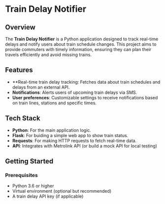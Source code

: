 # Train Delay Notifier

## Overview

The **Train Delay Notifier** is a Python application designed to track real-time delays and notify users about train schedule changes. This project aims to provide commuters with timely 
information, ensuring they can plan their travels efficiently and avoid missing trains. 

## Features

- **Real-time train delay tracking: Fetches data about train schedules and delays from an external API.
- **Notifications**: Alerts users of upcoming train delays via SMS.
- **User preferences**: Customizable settings to receive notifications based on train lines, stations and specific times. 

## Tech Stack

- **Python**: For the main application logic. 
- **Flask**: For buiding a simple web app to show train status.
- **Requests**: For making HTTP requests to fetch real-time data.
- **API**: Integrates with Metrolink API (or build a mock API for local testing)

## Getting Started 

### Prerequisites

- Python 3.6 or higher
- Virtual environment (optional but recommended)
- A train delay API key (if applicable)
 
